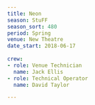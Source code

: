 ```yaml
---
title: Neon
season: StuFF
season_sort: 480
period: Spring
venue: New Theatre
date_start: 2018-06-17
  
crew:
- role: Venue Technician
  name: Jack Ellis
- role: Technical Operator
  name: David Taylor

---
```

